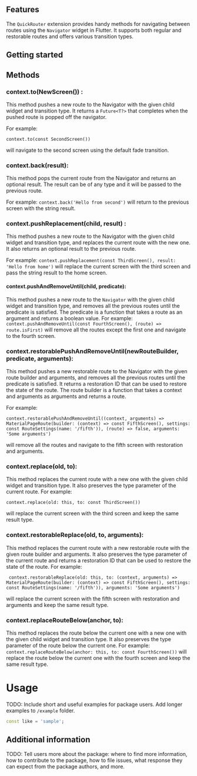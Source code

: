

## Features
The `QuickRouter` extension provides handy methods for navigating between routes using the `Navigator` widget in Flutter. It supports both regular and restorable routes and offers various transition types.

## Getting started



## Methods



### context.to(NewScreen()) :
This method pushes a new route to the Navigator with the given child widget and transition type. It returns a ```Future<T?>``` that completes when the pushed route is popped off the navigator.

For example:
```
context.to(const SecondScreen())
```
will navigate to the second screen using the default fade transition.


### context.back(result):
This method pops the current route from the Navigator and returns an optional result. The result can be of any type and it will be passed to the previous route.

For example: ```context.back('Hello from second')``` will return to the previous screen with the string result.


### context.pushReplacement(child, result) :
This method pushes a new route to the Navigator with the given child widget and transition type, and replaces the current route with the new one. It also returns an optional result to the previous route.

For example:
```context.pushReplacement(const ThirdScreen(), result: 'Hello from home')```
will replace the current screen with the third screen and pass the string result to the home screen.


#### context.pushAndRemoveUntil(child, predicate):
This method pushes a new route to the ```Navigator``` with the given child widget and transition type, and removes all the previous routes until the predicate is satisfied. The predicate is a function that takes a route as an argument and returns a boolean value.
For example: ```context.pushAndRemoveUntil(const FourthScreen(), (route) => route.isFirst)``` will remove all the routes except the first one and navigate to the fourth screen.


### context.restorablePushAndRemoveUntil(newRouteBuilder, predicate, arguments):
This method pushes a new restorable route to the Navigator with the given route builder and arguments, and removes all the previous routes until the predicate is satisfied. It returns a restoration ID that can be used to restore the state of the route. The route builder is a function that takes a context and arguments as arguments and returns a route.

For example:
 ```
 context.restorablePushAndRemoveUntil((context, arguments) => MaterialPageRoute(builder: (context) => const FifthScreen(), settings: const RouteSettings(name: '/fifth')), (route) => false, arguments: 'Some arguments')
 ```
will remove all the routes and navigate to the fifth screen with restoration and arguments.


### context.replace(old, to):
This method replaces the current route with a new one with the given child widget and transition type. It also preserves the type parameter of the current route.
For example:
 ```
 context.replace(old: this, to: const ThirdScreen())
 ```
will replace the current screen with the third screen and keep the same result type.


### context.restorableReplace(old, to, arguments):
This method replaces the current route with a new restorable route with the given route builder and arguments. It also preserves the type parameter of the current route and returns a restoration ID that can be used to restore the state of the route.
For example:

 ```
  context.restorableReplace(old: this, to: (context, arguments) => MaterialPageRoute(builder: (context) => const FifthScreen(), settings: const RouteSettings(name: '/fifth')), arguments: 'Some arguments') 
 ```

will replace the current screen with the fifth screen with restoration and arguments and keep the same result type.


### context.replaceRouteBelow(anchor, to):
This method replaces the route below the current one with a new one with the given child widget and transition type. It also preserves the type parameter of the route below the current one.
For example:
``` context.replaceRouteBelow(anchor: this, to: const FourthScreen())```
will replace the route below the current one with the fourth screen and keep the same result type.

# Usage

TODO: Include short and useful examples for package users. Add longer examples
to `/example` folder.

```dart
const like = 'sample';
```

## Additional information

TODO: Tell users more about the package: where to find more information, how to
contribute to the package, how to file issues, what response they can expect
from the package authors, and more.

